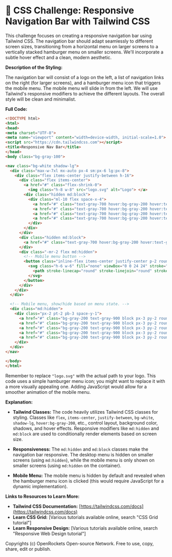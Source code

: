 # 🐞 CSS Challenge:  Responsive Navigation Bar with Tailwind CSS


This challenge focuses on creating a responsive navigation bar using Tailwind CSS. The navigation bar should adapt seamlessly to different screen sizes, transitioning from a horizontal menu on larger screens to a vertically stacked hamburger menu on smaller screens.  We'll incorporate a subtle hover effect and a clean, modern aesthetic.

**Description of the Styling:**

The navigation bar will consist of a logo on the left, a list of navigation links on the right (for larger screens), and a hamburger menu icon that triggers the mobile menu.  The mobile menu will slide in from the left.  We will use Tailwind's responsive modifiers to achieve the different layouts. The overall style will be clean and minimalist.


**Full Code:**

```html
<!DOCTYPE html>
<html>
<head>
<meta charset="UTF-8">
<meta name="viewport" content="width=device-width, initial-scale=1.0">
<script src="https://cdn.tailwindcss.com"></script>
<title>Responsive Nav Bar</title>
</head>
<body class="bg-gray-100">

<nav class="bg-white shadow-lg">
  <div class="max-w-7xl mx-auto px-4 sm:px-6 lg:px-8">
    <div class="flex items-center justify-between h-16">
      <div class="flex items-center">
        <a href="#" class="flex-shrink-0">
          <img class="h-8 w-8" src="logo.svg" alt="Logo"> </a>
        <div class="hidden md:block">
          <div class="ml-10 flex space-x-4">
            <a href="#" class="text-gray-700 hover:bg-gray-200 hover:text-gray-900 px-3 py-2 rounded-md text-sm font-medium">Home</a>
            <a href="#" class="text-gray-700 hover:bg-gray-200 hover:text-gray-900 px-3 py-2 rounded-md text-sm font-medium">About</a>
            <a href="#" class="text-gray-700 hover:bg-gray-200 hover:text-gray-900 px-3 py-2 rounded-md text-sm font-medium">Services</a>
            <a href="#" class="text-gray-700 hover:bg-gray-200 hover:text-gray-900 px-3 py-2 rounded-md text-sm font-medium">Contact</a>
          </div>
        </div>
      </div>
      <div class="hidden md:block">
        <a href="#" class="text-gray-700 hover:bg-gray-200 hover:text-gray-900 px-3 py-2 rounded-md text-sm font-medium">Login</a>
      </div>
      <div class="-mr-2 flex md:hidden">
        <!-- Mobile menu button -->
        <button class="inline-flex items-center justify-center p-2 rounded-md text-gray-400 hover:text-gray-500 hover:bg-gray-100 focus:outline-none focus:ring-2 focus:ring-inset focus:ring-indigo-500">
          <svg class="h-6 w-6" fill="none" viewBox="0 0 24 24" stroke="currentColor" aria-hidden="true">
            <path stroke-linecap="round" stroke-linejoin="round" stroke-width="2" d="M4 6h16M4 12h16M4 18h16"/>
          </svg>
        </button>
      </div>
    </div>
  </div>

  <!-- Mobile menu, show/hide based on menu state. -->
  <div class="md:hidden">
    <div class="px-2 pt-2 pb-3 space-y-1">
      <a href="#" class="bg-gray-200 text-gray-900 block px-3 py-2 rounded-md text-base font-medium">Home</a>
      <a href="#" class="bg-gray-200 text-gray-900 block px-3 py-2 rounded-md text-base font-medium">About</a>
      <a href="#" class="bg-gray-200 text-gray-900 block px-3 py-2 rounded-md text-base font-medium">Services</a>
      <a href="#" class="bg-gray-200 text-gray-900 block px-3 py-2 rounded-md text-base font-medium">Contact</a>
      <a href="#" class="bg-gray-200 text-gray-900 block px-3 py-2 rounded-md text-base font-medium">Login</a>
    </div>
  </div>
</nav>

</body>
</html>
```

Remember to replace `"logo.svg"` with the actual path to your logo.  This code uses a simple hamburger menu icon; you might want to replace it with a more visually appealing one.  Adding JavaScript would allow for a smoother animation of the mobile menu.


**Explanation:**

* **Tailwind Classes:**  The code heavily utilizes Tailwind CSS classes for styling.  Classes like `flex`, `items-center`, `justify-between`, `bg-white`, `shadow-lg`, `hover:bg-gray-200`, etc., control layout, background color, shadows, and hover effects.  Responsive modifiers like `md:hidden` and `md:block` are used to conditionally render elements based on screen size.

* **Responsiveness:** The `md:hidden` and `md:block` classes make the navigation bar responsive. The desktop menu is hidden on smaller screens (using `md:hidden`), while the mobile menu is only shown on smaller screens (using `md:hidden` on the container).

* **Mobile Menu:** The mobile menu is hidden by default and revealed when the hamburger menu icon is clicked (this would require JavaScript for a dynamic implementation).


**Links to Resources to Learn More:**

* **Tailwind CSS Documentation:** [https://tailwindcss.com/docs](https://tailwindcss.com/docs)
* **Learn CSS Grid:** [Various tutorials available online, search "CSS Grid tutorial"]
* **Learn Responsive Design:** [Various tutorials available online, search "Responsive Web Design tutorial"]


Copyrights (c) OpenRockets Open-source Network. Free to use, copy, share, edit or publish.

